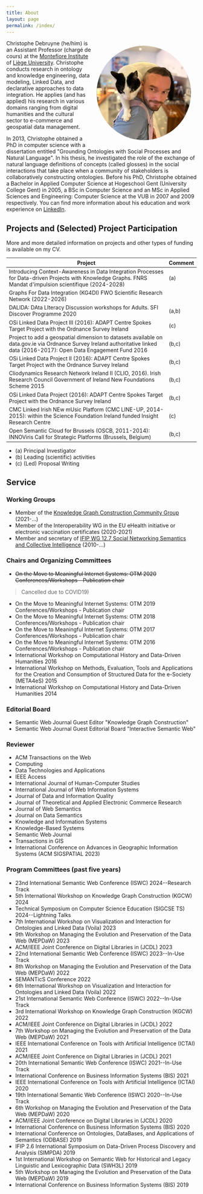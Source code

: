 ```yaml
---
title: About
layout: page
permalink: /index/
---
```


<style>
figure {
 padding: 15px ;
 margin: auto ;
 float: right ;
}

figure img {
 border-radius: 50% ;
 margin: auto ;
}
</style>
<figure>
 <img src="/images/yours-truly.jpg" width="250" alt="A picture of my face.">
</figure>

Christophe Debruyne (he/him) is an Assistant Professor (chargé de cours) at the [Montefiore Institute](https://www.montefiore.uliege.be/) of [Liège University](https://www.uliege.be/). Christophe conducts research in ontology and knowledge engineering, data modeling, Linked Data, and declarative approaches to data integration. He applies (and has applied) his research in various domains ranging from digital humanities and the cultural sector to e-commerce and geospatial data management.

In 2013, Christophe obtained a PhD in computer science with a dissertation entitled "Grounding Ontologies with Social Processes and Natural Language". In his thesis, he investigated the role of the exchange of natural language definitions of concepts (called glosses) in the social interactions that take place when a community of stakeholders is collaboratively constructing ontologies. Before his PhD, Christophe obtained a Bachelor in Applied Computer Science at Hogeschool Gent (University College Gent) in 2005, a BSc in Computer Science and an MSc in Applied Sciences and Engineering: Computer Science at the VUB in 2007 and 2009 respectively. You can find more information about his education and work experience on [LinkedIn](http://www.linkedin.com/in/christophedebruyne).

## Projects and (Selected) Project Participation

More and more detailed information on projects and other types of funding is available on my CV.

Project | Comment
--- | --- 
Introducing Context-Awareness in Data Integration Processes for Data-driven Projects with Knowledge Graphs. FNRS Mandat d'impulsion scientifique (2024-2028) | (a)
Graphs For Data Integration (KG4DI) FWO Scientific Research Network (2022-2026) |
DALIDA: DAta LIteracy Discussion workshops for Adults. SFI Discover Programme 2020 | (a,b)
OSi Linked Data Project III (2016): ADAPT Centre Spokes Target Project with the Ordnance Survey Ireland | (c)
Project to add a geospatial dimension to datasets available on data.gov.ie via Ordnance Survey Ireland authoritative linked data (2016-2017): Open Data Engagement Fund 2016 | (b,c)
OSi Linked Data Project II (2016): ADAPT Centre Spokes Target Project with the Ordnance Survey Ireland | (b,c)
Cliodynamics Research Network Ireland II (CLIO, 2016). Irish Research Council Government of Ireland New Foundations Scheme 2015 | (b,c)
OSi Linked Data Project (2016): ADAPT Centre Spokes Target Project with the Ordnance Survey Ireland | (b,c)
CMC Linked Irish NEw mUsic Platform (CMC LINE-UP, 2014-2015): within the Science Foundation Ireland funded Insight Research Centre | (c)
Open Semantic Cloud for Brussels (OSCB, 2011-2014): INNOViris Call for Strategic Platforms (Brussels, Belgium) | (b,c)

* (a) Principal Investigator
* (b) Leading (scientific) activities
* (c) (Led) Proposal Writing

## Service
### Working Groups
* Member of the [Knowledge Graph Construction Community Group](https://www.w3.org/community/kg-construct/) (2021-...)
* Member of the Interoperability WG in the EU eHealth initiative or electronic vaccination certificates (2020-2021)
* Member and secretary of [IFIP WG 12.7 Social Networking Semantics and Collective Intelligence](http://www.ifip.org/bulletin/bulltcs/tc12_aim.htm#wg127) (2010-...)

### Chairs and Organizing Committees

* <span style="text-decoration:line-through;">On the Move to Meaningful Internet Systems: OTM 2020 Conferences/Workshops - Publication chair</span>
> Cancelled due to COVID19)		
* On the Move to Meaningful Internet Systems: OTM 2019 Conferences/Workshops - Publication chair				
* On the Move to Meaningful Internet Systems: OTM 2018 Conferences/Workshops - Publication chair
* On the Move to Meaningful Internet Systems: OTM 2017 Conferences/Workshops - Publication chair
* On the Move to Meaningful Internet Systems: OTM 2016 Conferences/Workshops - Publication chair
* International Workshop on Computational History and Data-Driven Humanities 2016
* International Workshop on Methods, Evaluation, Tools and Applications for the Creation and Consumption of Structured Data for the e-Society (META4eS) 2015
* International Workshop on Computational History and Data-Driven Humanities 2014

### Editorial Board

* Semantic Web Journal Guest Editor "Knowledge Graph Construction"
* Semantic Web Journal Guest Editorial Board "Interactive Semantic Web"

### Reviewer

* ACM Transactions on the Web
* Computing
* Data Technologies and Applications
* IEEE Access
* International Journal of Human-Computer Studies
* International Journal of Web Information Systems
* Journal of Data and Information Quality
* Journal of Theoretical and Applied Electronic Commerce Research
* Journal of Web Semantics
* Journal on Data Semantics
* Knowledge and Information Systems
* Knowledge-Based Systems
* Semantic Web Journal
* Transactions in GIS
* International Conference on Advances in Geographic Information Systems (ACM SIGSPATIAL 2023)

### Program Committees (past five years)

* 23nd International Semantic Web Conference (ISWC) 2024--Research Track
* 5th International Workshop on Knowledge Graph Construction (KGCW) 2024
* Technical Symposium on Computer Science Education (SIGCSE TS) 2024--Lightning Talks
* 7th International Workshop on Visualization and Interaction for Ontologies and Linked Data (Voila) 2023
* 9th Workshop on Managing the Evolution and Preservation of the Data Web (MEPDaW) 2023
* ACM/IEEE Joint Conference on Digital Libraries in (JCDL) 2023
* 22nd International Semantic Web Conference (ISWC) 2023--In-Use Track
* 8th Workshop on Managing the Evolution and Preservation of the Data Web (MEPDaW) 2022
* SEMANTicS Conference 2022
* 6th International Workshop on Visualization and Interaction for Ontologies and Linked Data (Voila) 2022
* 21st International Semantic Web Conference (ISWC) 2022--In-Use Track
* 3rd International Workshop on Knowledge Graph Construction (KGCW) 2022
* ACM/IEEE Joint Conference on Digital Libraries in (JCDL) 2022
* 7th Workshop on Managing the Evolution and Preservation of the Data Web (MEPDaW) 2021
* IEEE International Conference on Tools with Artificial Intelligence (ICTAI) 2021
* ACM/IEEE Joint Conference on Digital Libraries in (JCDL) 2021
* 20th International Semantic Web Conference (ISWC) 2021--In-Use Track
* International Conference on Business Information Systems (BIS) 2021
* IEEE International Conference on Tools with Artificial Intelligence (ICTAI) 2020
* 19th International Semantic Web Conference (ISWC) 2020--In-Use Track
* 6th Workshop on Managing the Evolution and Preservation of the Data Web (MEPDaW) 2020
* ACM/IEEE Joint Conference on Digital Libraries in (JCDL) 2020
* International Conference on Business Information Systems (BIS) 2020
* International Conference on Ontologies, DataBases, and Applications of Semantics (ODBASE) 2019
* IFIP 2.6 International Symposium on Data-Driven Process Discovery and Analysis (SIMPDA) 2019
* 1st International Workshop on Semantic Web for Historical and Legacy Linguistic and Lexicographic Data (SWH3L) 2019
* 5th Workshop on Managing the Evolution and Preservation of the Data Web (MEPDaW) 2019
* International Conference on Business Information Systems (BIS) 2019

